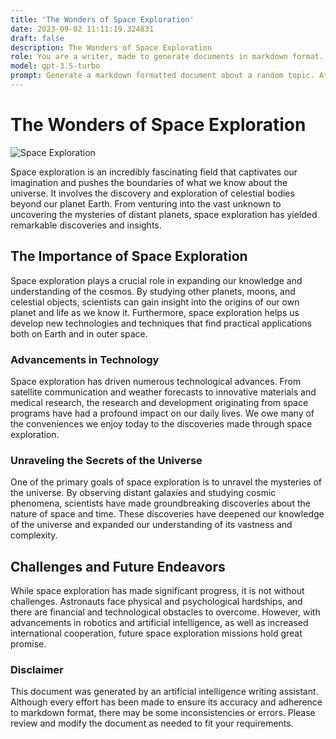 ```yaml
---
title: 'The Wonders of Space Exploration'
date: 2023-09-02 11:11:19.324831
draft: false
description: The Wonders of Space Exploration
role: You are a writer, made to generate documents in markdown format. It is very important that all of the documents you generate are in valid markdown format.
model: gpt-3.5-turbo
prompt: Generate a markdown formatted document about a random topic. At the bottom, include a disclaimer explaining that the document was generated by you. The first line of the document should be the title. Make sure that the entire document is in proper markdown format, using a mix of various tags to make the document visually appealing.
---
```


# The Wonders of Space Exploration

![Space Exploration](https://images.unsplash.com/photo-1553735072-8b72456ce028)

Space exploration is an incredibly fascinating field that captivates our imagination and pushes the boundaries of what we know about the universe. It involves the discovery and exploration of celestial bodies beyond our planet Earth. From venturing into the vast unknown to uncovering the mysteries of distant planets, space exploration has yielded remarkable discoveries and insights.

## The Importance of Space Exploration

Space exploration plays a crucial role in expanding our knowledge and understanding of the cosmos. By studying other planets, moons, and celestial objects, scientists can gain insight into the origins of our own planet and life as we know it. Furthermore, space exploration helps us develop new technologies and techniques that find practical applications both on Earth and in outer space.

### Advancements in Technology

Space exploration has driven numerous technological advances. From satellite communication and weather forecasts to innovative materials and medical research, the research and development originating from space programs have had a profound impact on our daily lives. We owe many of the conveniences we enjoy today to the discoveries made through space exploration.

### Unraveling the Secrets of the Universe

One of the primary goals of space exploration is to unravel the mysteries of the universe. By observing distant galaxies and studying cosmic phenomena, scientists have made groundbreaking discoveries about the nature of space and time. These discoveries have deepened our knowledge of the universe and expanded our understanding of its vastness and complexity.

## Challenges and Future Endeavors

While space exploration has made significant progress, it is not without challenges. Astronauts face physical and psychological hardships, and there are financial and technological obstacles to overcome. However, with advancements in robotics and artificial intelligence, as well as increased international cooperation, future space exploration missions hold great promise.

### Disclaimer

This document was generated by an artificial intelligence writing assistant. Although every effort has been made to ensure its accuracy and adherence to markdown format, there may be some inconsistencies or errors. Please review and modify the document as needed to fit your requirements.